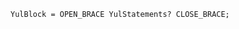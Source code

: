 <!-- This file is generated automatically by infrastructure scripts. Please don't edit by hand. -->

```{ .ebnf .slang-ebnf #YulBlock }
YulBlock = OPEN_BRACE YulStatements? CLOSE_BRACE;
```
